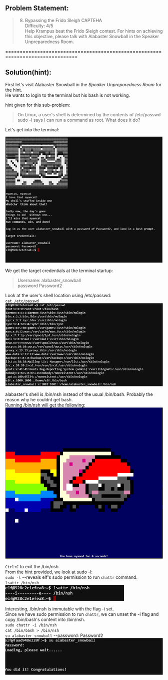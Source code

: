 ## Problem Statement:

> 8) Bypassing the Frido Sleigh CAPTEHA  
> Difficulty: 4/5  
> Help Krampus beat the Frido Sleigh contest. For hints on achieving this objective, please talk with Alabaster Snowball in the Speaker Unpreparedness Room.


===============================================================================
## Solution(hint):

First let's visit Alabaster Snowball in the _Speaker Unpreparedness Room_ for the hint.  
He wants to login to the terminal but his bash is not working.

hint given for this sub-problem:

> On Linux, a user's shell is determined by the contents of /etc/passwd  
> sudo -l says I can run a command as root. What does it do?

Let's get into the terminal:

![](./res/pic1.png)

We get the target credentials at the terminal startup:  
> Username: alabaster_snowball  
> password Password2

Look at the user's shell location using /etc/passwd:  
`cat /etc/passwd`  
![](./res/pic2.png)

alabaster's shell is /bin/nsh instead of the usual /bin/bash. Probably the reason why he couldnt get bash.  
Running /bin/nsh will get the following:  
![](./res/pic3.png)

`Ctrl+C` to exit the /bin/nsh  
From the hint provided, we look at sudo -l:  
`sudo -l` --reveals elf's sudo permission to run `chattr` command.  
`lsattr /bin/nsh`  
![](./res/pic4.png)

Interesting, /bin/nsh is immutable with the flag -i set.  
Since we have sudo permission to run `chattr`, we can unset the -i flag and copy /bin/bash's content into /bin/nsh.  
`sudo chattr -i /bin/nsh`  
`cat /bin/bash > /bin/nsh`  
`su alabaster_snowball` --password: Password2  
![](./res/pic5.png)



